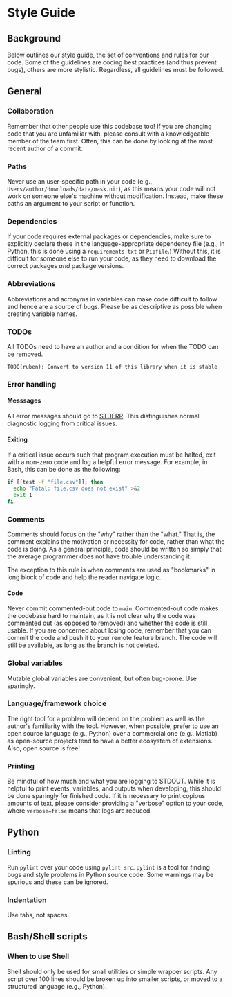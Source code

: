 # Style Guide

## Background 
Below outlines our style guide, the set of conventions and rules for our code. Some of the guidelines are coding best practices (and thus prevent bugs), others are more stylistic. Regardless, all guidelines must be followed. 

## General

### Collaboration
Remember that other people use this codebase too! If you are changing code that you are unfamiliar with, please consult with a knowledgeable member of the team first. Often, this can be done by looking at the most recent author of a commit.

### Paths
Never use an user-specific path in your code (e.g., `Users/author/downloads/data/mask.nii`), as this means your code will not work on someone else's machine without modification. Instead, make these paths an argument to your script or function.

### Dependencies
If your code requires external packages or dependencies, make sure to explicitly declare these in the language-appropriate dependency file (e.g., in Python, this is done using a `requirements.txt` or `Pipfile`.) Without this, it is difficult for someone else to run your code, as they need to download the correct packages *and* package versions.

### Abbreviations
Abbreviations and acronyms in variables can make code difficult to follow and hence are a source of bugs. Please be as descriptive as possible when creating variable names.

### TODOs
All TODOs need to have an author and a condition for when the TODO can be removed.

`TODO(ruben): Convert to version 11 of this library when it is stable`

### Error handling

#### Messsages 
All error messages should go to [STDERR](https://en.wikipedia.org/wiki/Standard_streams). This distinguishes normal diagnostic logging from critical issues.

#### Exiting
If a critical issue occurs such that program execution must be halted, exit with a non-zero code and log a helpful error message. For example, in Bash, this can be done as the following:

```bash
if [[test -f "file.csv"]]; then
  echo "Fatal: file.csv does not exist" >&2
  exit 1
fi
```

### Comments
Comments should focus on the "why" rather than the "what." That is, the comment explains the motivation or necessity for code, rather than what the code is doing. As a general principle, code should be written so simply that the average programmer does not have trouble understanding it.

The exception to this rule is when comments are used as "bookmarks" in long block of code and help the reader navigate logic.

#### Code
Never commit commented-out code to `main`. Commented-out code makes the codebase hard to maintain, as it is not clear why the code was commented out (as opposed to removed) and whether the code is still usable. If you are concerned about losing code, remember that you can commit the code and push it to your remote feature branch. The code will still be available, as long as the branch is not deleted.

### Global variables
Mutable global variables are convenient, but often bug-prone. Use sparingly.

### Language/framework choice
The right tool for a problem will depend on the problem as well as the author's familiarity with the tool. However, when possible, prefer to use an open source language (e.g., Python) over a commercial one (e.g., Matlab) as open-source projects tend to have a better ecosystem of extensions. Also, open source is free!

### Printing
Be mindful of how much and what you are logging to STDOUT. While it is helpful to print events, variables, and outputs when developing, this should be done sparingly for finished code.
If it is necessary to print copious amounts of text, please consider providing a "verbose" option to your code, where `verbose=false` means that logs are reduced.

## Python

### Linting
Run `pylint` over your code using `pylint src`. `pylint` is a tool for finding bugs and style problems in Python source code. Some warnings may be spurious and these can be ignored.

### Indentation
Use tabs, not spaces.

## Bash/Shell scripts

### When to use Shell
Shell should only be used for small utilities or simple wrapper scripts. Any script over 100 lines should be broken up into smaller scripts, or moved to a structured language (e.g., Python).